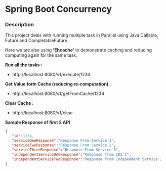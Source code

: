 # Spring Boot Concurrency
 
### Description
This project deals with running multiple task in Parallel using Java Callable, Future and CompletableFuture.

Here we are also using <Strong>'Ehcache'</Strong> to demonstrate caching and reducing computing again for the same task.

<strong>Run all the tasks :</strong>
- http://localhost:8080/v1/execute/1234

<strong>Get Value form Cache (reducing re-computation) :</strong>
- http://localhost:8080/v1/getFromCache/1234

<strong>Clear Cache :</strong>
- http://localhost:8080/v1/clear

<strong>Sample Response of first 2 API</strong>
```json
{
   "id":1234,
   "serviceOneResponse":"Response From Service 1",
   "serviceTwoResponse":"Response From Service 2",
   "serviceThreeResponse":"Response From Service 3",
   "independentServiceOneResponse":"Response from IDS 1",
   "independentServiceTwoResponse":"Response from Independent Service 2"
}
```